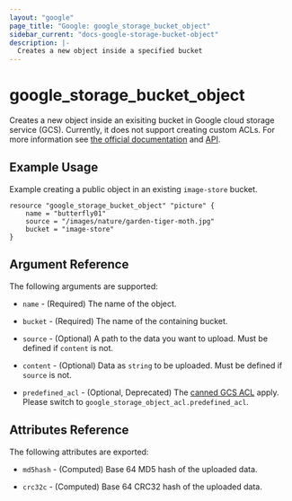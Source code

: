 ```yaml
---
layout: "google"
page_title: "Google: google_storage_bucket_object"
sidebar_current: "docs-google-storage-bucket-object"
description: |-
  Creates a new object inside a specified bucket
---
```


# google\_storage\_bucket\_object

Creates a new object inside an exisiting bucket in Google cloud storage service (GCS). Currently, it does not support creating custom ACLs. For more information see [the official documentation](https://cloud.google.com/storage/docs/overview) and [API](https://cloud.google.com/storage/docs/json_api).


## Example Usage

Example creating a public object in an existing `image-store` bucket.

```
resource "google_storage_bucket_object" "picture" {
	name = "butterfly01"
    source = "/images/nature/garden-tiger-moth.jpg"
    bucket = "image-store"
}

```

## Argument Reference

The following arguments are supported:

* `name` - (Required) The name of the object.

* `bucket` - (Required) The name of the containing bucket.

* `source` - (Optional) A path to the data you want to upload. Must be defined
if `content` is not.

* `content` - (Optional) Data as `string` to be uploaded. Must be defined if
`source` is not.

* `predefined_acl` - (Optional, Deprecated) The [canned GCS ACL](https://cloud.google.com/storage/docs/access-control#predefined-acl) apply. Please switch 
to `google_storage_object_acl.predefined_acl`.

## Attributes Reference

The following attributes are exported:

* `md5hash` - (Computed) Base 64 MD5 hash of the uploaded data.

* `crc32c` - (Computed) Base 64 CRC32 hash of the uploaded data.
